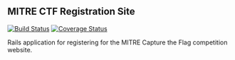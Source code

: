 MITRE CTF Registration Site
---------------------------

[![Build Status](https://travis-ci.org/mitre-cyber-academy/registration-app.svg?branch=master)](https://travis-ci.org/mitre-cyber-academy/registration-app)
[![Coverage Status](https://coveralls.io/repos/github/mitre-cyber-academy/registration-app/badge.svg?branch=master)](https://coveralls.io/github/mitre-cyber-academy/registration-app?branch=master)

Rails application for registering for the MITRE Capture the Flag competition website.
